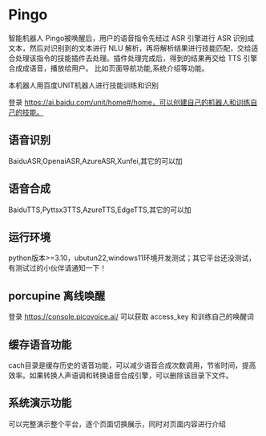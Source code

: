 # Pingo

智能机器人
Pingo被唤醒后，用户的语音指令先经过 ASR 引擎进行 ASR 识别成文本，然后对识别到的文本进行 NLU 解析，再将解析结果进行技能匹配，交给适合处理该指令的技能插件去处理。插件处理完成后，得到的结果再交给 TTS 引擎合成成语音，播放给用户。
比如页面导航功能,系统介绍等功能。

本机器人用百度UNIT机器人进行技能训练和识别

登录 https://ai.baidu.com/unit/home#/home，可以创建自己的机器人和训练自己的技能。

## 语音识别

BaiduASR,OpenaiASR,AzureASR,Xunfei,其它的可以加

## 语音合成

BaiduTTS,Pyttsx3TTS,AzureTTS,EdgeTTS,其它的可以加

## 运行环境

python版本>=3.10，ubutun22,windows11环境开发测试；其它平台还没测试，有测试过的小伙伴请通知一下！

## porcupine 离线唤醒

登录 https://console.picovoice.ai/
可以获取 access_key 和训练自己的唤醒词

## 缓存语音功能

cach目录是缓存历史的语音功能，可以减少语音合成次数调用，节省时间，提高效率。如果转换人声语调和转换语音合成引擎，可以删除该目录下文件。

## 系统演示功能

可以完整演示整个平台，逐个页面切换展示，同时对页面内容进行介绍